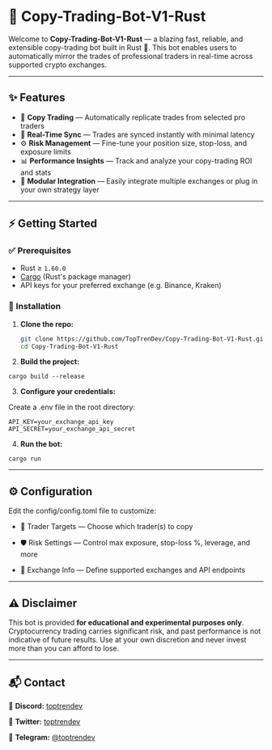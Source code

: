 # 🦀 Copy-Trading-Bot-V1-Rust

Welcome to **Copy-Trading-Bot-V1-Rust** — a blazing fast, reliable, and extensible copy-trading bot built in Rust 🦀. This bot enables users to automatically mirror the trades of professional traders in real-time across supported crypto exchanges.

---

## ✨ Features

- 🔁 **Copy Trading** — Automatically replicate trades from selected pro traders
- 🧠 **Real-Time Sync** — Trades are synced instantly with minimal latency
- ⚙️ **Risk Management** — Fine-tune your position size, stop-loss, and exposure limits
- 📊 **Performance Insights** — Track and analyze your copy-trading ROI and stats
- 🔌 **Modular Integration** — Easily integrate multiple exchanges or plug in your own strategy layer

---

## ⚡️ Getting Started

### ✅ Prerequisites

- Rust ≥ `1.60.0`
- [Cargo](https://doc.rust-lang.org/cargo/) (Rust's package manager)
- API keys for your preferred exchange (e.g. Binance, Kraken)

### 🚀 Installation

1. **Clone the repo:**

   ```bash
   git clone https://github.com/TopTrenDev/Copy-Trading-Bot-V1-Rust.git
   cd Copy-Trading-Bot-V1-Rust
   ```

2. **Build the project:**

```
cargo build --release
```

3. **Configure your credentials:**

Create a .env file in the root directory:

```
API_KEY=your_exchange_api_key
API_SECRET=your_exchange_api_secret
```

4. **Run the bot:**

```
cargo run
```

---

## ⚙️ Configuration

Edit the config/config.toml file to customize:

- 🎯 Trader Targets — Choose which trader(s) to copy

- 🛡 Risk Settings — Control max exposure, stop-loss %, leverage, and more

- 🔁 Exchange Info — Define supported exchanges and API endpoints

---

## ⚠️ Disclaimer

This bot is provided **for educational and experimental purposes only**. Cryptocurrency trading carries significant risk, and past performance is not indicative of future results. Use at your own discretion and never invest more than you can afford to lose.

---

## 📬 Contact

📢 **Discord:** [toptrendev](https://discord.com/users/648385188774019072)

📢 **Twitter:** [toptrendev](https://x.com/toptrendev)

📢 **Telegram:** [@toptrendev](https://t.me/toptrendev)

